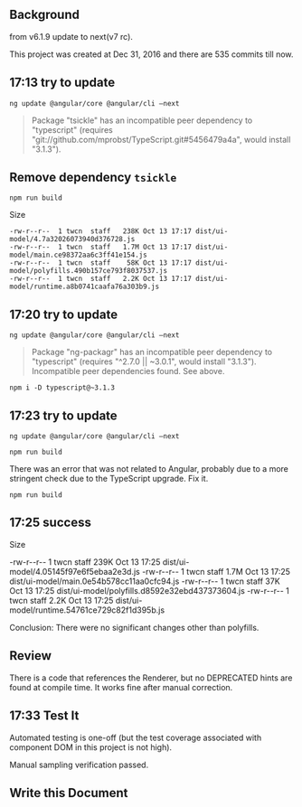 ## Background

from v6.1.9 update to next(v7 rc).

This project was created at Dec 31, 2016 and there are 535 commits till now.

## 17:13 try to update

`ng update @angular/core @angular/cli —next`

> Package "tsickle" has an incompatible peer dependency to "typescript" (requires "git://github.com/mprobst/TypeScript.git#5456479a4a", would install "3.1.3").

## Remove dependency `tsickle`

`npm run build`

Size

```
-rw-r--r--  1 twcn  staff   238K Oct 13 17:17 dist/ui-model/4.7a32026073940d376728.js
-rw-r--r--  1 twcn  staff   1.7M Oct 13 17:17 dist/ui-model/main.ce98372aa6c3ff41e154.js
-rw-r--r--  1 twcn  staff    58K Oct 13 17:17 dist/ui-model/polyfills.490b157ce793f8037537.js
-rw-r--r--  1 twcn  staff   2.2K Oct 13 17:17 dist/ui-model/runtime.a8b0741caafa76a303b9.js
```

## 17:20 try to update 

`ng update @angular/core @angular/cli —next`

> Package "ng-packagr" has an incompatible peer dependency to "typescript" (requires "^2.7.0 || ~3.0.1", would install "3.1.3").
> Incompatible peer dependencies found. See above.

`npm i -D typescript@~3.1.3`

## 17:23 try to update

`ng update @angular/core @angular/cli —next`

`npm run build`

There was an error that was not related to Angular, probably due to a more stringent check due to the TypeScript upgrade. Fix it.

`npm run build`

## 17:25 success

Size

-rw-r--r--  1 twcn  staff   239K Oct 13 17:25 dist/ui-model/4.05145f97e6f5ebaa2e3d.js
-rw-r--r--  1 twcn  staff   1.7M Oct 13 17:25 dist/ui-model/main.0e54b578cc11aa0cfc94.js
-rw-r--r--  1 twcn  staff    37K Oct 13 17:25 dist/ui-model/polyfills.d8592e32ebd437373604.js
-rw-r--r--  1 twcn  staff   2.2K Oct 13 17:25 dist/ui-model/runtime.54761ce729c82f1d395b.js

Conclusion: There were no significant changes other than polyfills.

## Review

There is a code that references the Renderer, but no DEPRECATED hints are found at compile time. It works fine after manual correction.

## 17:33 Test It

Automated testing is one-off (but the test coverage associated with component DOM in this project is not high).

Manual sampling verification passed.

## Write this Document

